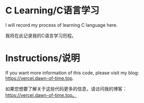# C Learning/C语言学习
I will record my process of learning C language here.

我将在此记录我的C语言学习历程。

# Instructions/说明
If you want more information of this code, please visit my blog: https://vercel.dawn-of-time.top.

如果您想要了解关于这些代码更多的信息，请访问我的博客：https://vercel.dawn-of-time.top。
